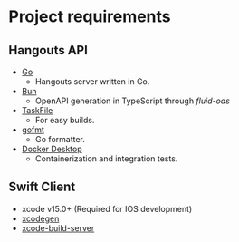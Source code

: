 # Project requirements

## Hangouts API
- [Go](https://go.dev)
  - Hangouts server written in Go.
- [Bun](https://bun.sh)
  - OpenAPI generation in TypeScript through _fluid-oas_
- [TaskFile](https://taskfile.dev)
  - For easy builds.
- [gofmt](https://pkg.go.dev/cmd/gofmt)
  - Go formatter.
- [Docker Desktop](https://www.docker.com/products/docker-desktop/)
  - Containerization and integration tests.

## Swift Client
- xcode v15.0+ (Required for IOS development)
- [xcodegen](https://github.com/yonaskolb/XcodeGen)
- [xcode-build-server](https://github.com/SolaWing/xcode-build-server)

